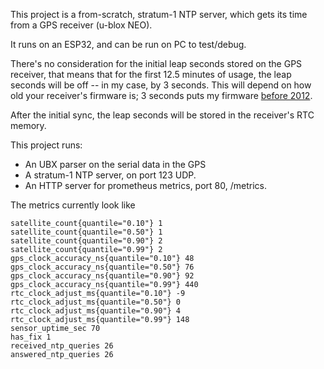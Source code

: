 
This project is a from-scratch, stratum-1 NTP server, which gets its time from a GPS receiver (u-blox NEO).

It runs on an ESP32, and can be run on PC to test/debug.


There's no consideration for the initial leap seconds stored on the GPS receiver, that means that for the first 12.5 minutes of usage, the leap seconds will be off -- in my case, by 3 seconds. This will depend on how old your receiver's firmware is; 3 seconds puts my firmware [before 2012](https://en.wikipedia.org/wiki/Leap_second).

After the initial sync, the leap seconds will be stored in the receiver's RTC memory.

This project runs:
- An UBX parser on the serial data in the GPS
- A stratum-1 NTP server, on port 123 UDP.
- An HTTP server for prometheus metrics, port 80, /metrics.

The metrics currently look like

```
satellite_count{quantile="0.10"} 1
satellite_count{quantile="0.50"} 1
satellite_count{quantile="0.90"} 2
satellite_count{quantile="0.99"} 2
gps_clock_accuracy_ns{quantile="0.10"} 48
gps_clock_accuracy_ns{quantile="0.50"} 76
gps_clock_accuracy_ns{quantile="0.90"} 92
gps_clock_accuracy_ns{quantile="0.99"} 440
rtc_clock_adjust_ms{quantile="0.10"} -9
rtc_clock_adjust_ms{quantile="0.50"} 0
rtc_clock_adjust_ms{quantile="0.90"} 4
rtc_clock_adjust_ms{quantile="0.99"} 148
sensor_uptime_sec 70
has_fix 1
received_ntp_queries 26
answered_ntp_queries 26
```

